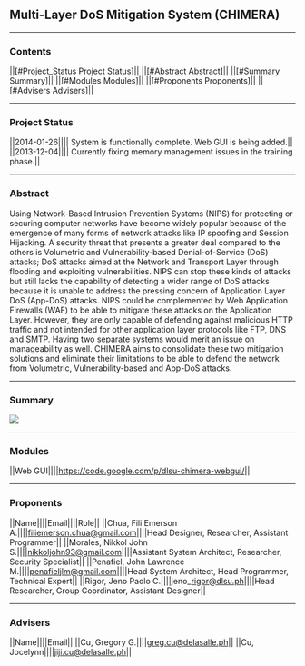 Multi-Layer DoS Mitigation System (CHIMERA)
-------------------------------------------

------------------------------------------------------------------------

### Contents

||[\#Project\_Status Project Status]|| ||[\#Abstract Abstract]|| ||[\#Summary Summary]|| ||[\#Modules Modules]|| ||[\#Proponents Proponents]|| ||[\#Advisers Advisers]||

------------------------------------------------------------------------

### Project Status

||2014-01-26|||| System is functionally complete. Web GUI is being added.|| ||2013-12-04|||| Currently fixing memory management issues in the training phase.||

------------------------------------------------------------------------

### Abstract

Using Network-Based Intrusion Prevention Systems (NIPS) for protecting or securing computer networks have become widely popular because of the emergence of many forms of network attacks like IP spoofing and Session Hijacking. A security threat that presents a greater deal compared to the others is Volumetric and Vulnerability-based Denial-of-Service (DoS) attacks; DoS attacks aimed at the Network and Transport Layer through flooding and exploiting vulnerabilities. NIPS can stop these kinds of attacks but still lacks the capability of detecting a wider range of DoS attacks because it is unable to address the pressing concern of Application Layer DoS (App-DoS) attacks. NIPS could be complemented by Web Application Firewalls (WAF) to be able to mitigate these attacks on the Application Layer. However, they are only capable of defending against malicious HTTP traffic and not intended for other application layer protocols like FTP, DNS and SMTP. Having two separate systems would merit an issue on manageability as well. CHIMERA aims to consolidate these two mitigation solutions and eliminate their limitations to be able to defend the network from Volumetric, Vulnerability-based and App-DoS attacks.

------------------------------------------------------------------------

### Summary

<img src="http://fc04.deviantart.net/fs70/i/2013/337/5/3/poster_multi_layer_dos_mitigation_system__chimera__by_kai173-d6whgzs.png" />

------------------------------------------------------------------------

### Modules

||Web GUI||||<https://code.google.com/p/dlsu-chimera-webgui/>||

------------------------------------------------------------------------

### Proponents

||Name||||Email||||Role|| ||Chua, Fili Emerson A.||||filiemerson.chua@gmail.com||||Head Designer, Researcher, Assistant Programmer|| ||Morales, Nikkol John S.||||nikkoljohn93@gmail.com||||Assistant System Architect, Researcher, Security Specialist|| ||Penafiel, John Lawrence M.||||penafieljlm@gmail.com||||Head System Architect, Head Programmer, Technical Expert|| ||Rigor, Jeno Paolo C.||||jeno\_rigor@dlsu.ph||||Head Researcher, Group Coordinator, Assistant Designer||

------------------------------------------------------------------------

### Advisers

||Name||||Email|| ||Cu, Gregory G.||||greg.cu@delasalle.ph|| ||Cu, Jocelynn||||jiji.cu@delasalle.ph||
